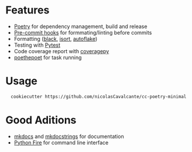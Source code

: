 # Features
- [Poetry] for dependency management, build and release
- [Pre-commit hooks] for formmating/linting before commits
- Formatting ([black], [isort], [autoflake])
- Testing with [Pytest]
- Code coverage report with [coveragepy]
- [poethepoet] for task running

# Usage
```bash
  cookiecutter https://github.com/nicolasCavalcante/cc-poetry-minimal
```

# Good Aditions

- [mkdocs] and [mkdocstrings] for documentation
- [Python Fire] for command line interface 


[poetry]: https://python-poetry.org/
[poethepoet]: https://github.com/nat-n/poethepoet
[mkdocs]: https://www.mkdocs.org
[pytest]: https://pytest.org
[coveragepy]: https://coverage.readthedocs.io/en/6.4/
[black]: https://github.com/psf/black
[isort]: https://github.com/PyCQA/isort
[autoflake]: https://github.com/PyCQA/autoflake
[mkdocstrings]: https://mkdocstrings.github.io/
[Python Fire]: https://github.com/google/python-fire
[Pre-commit hooks]: https://pre-commit.com/
